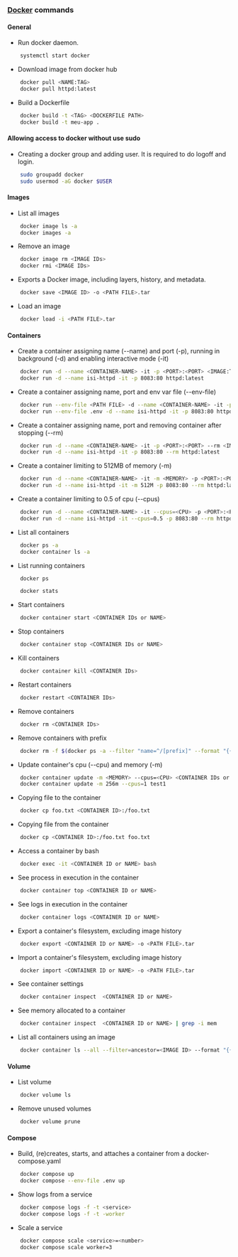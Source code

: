 ### [Docker](https://docs.docker.com/) commands

#### General
- Run docker daemon.
````bash
    systemctl start docker
````
- Download image from docker hub
````bash
    docker pull <NAME:TAG>
    docker pull httpd:latest
````
- Build a Dockerfile
````bash
    docker build -t <TAG> <DOCKERFILE PATH>
    docker build -t meu-app .
````

#### Allowing access to docker without use sudo
- Creating a docker group and adding user. It is required to do logoff and login.
````bash
    sudo groupadd docker
    sudo usermod -aG docker $USER
````

#### Images
- List all images
````bash
    docker image ls -a
    docker images -a
````
- Remove an image
````bash
    docker image rm <IMAGE IDs>
    docker rmi <IMAGE IDs>
````
- Exports a Docker image, including layers, history, and metadata.
````bash
    docker save <IMAGE ID> -o <PATH FILE>.tar
````
- Load an image
````bash
    docker load -i <PATH FILE>.tar
````

#### Containers
- Create a container assigning name (--name) and port (-p), running in background (-d) and enabling interactive mode (-it)
````bash
    docker run -d --name <CONTAINER-NAME> -it -p <PORT>:<PORT> <IMAGE:TAG or IMAGE ID>
    docker run -d --name isi-httpd -it -p 8083:80 httpd:latest
````
- Create a container assigning name, port and env var file (--env-file)
````bash
    docker run --env-file <PATH FILE> -d --name <CONTAINER-NAME> -it -p <PORT>:<PORT> <IMAGE:TAG or IMAGE ID>
    docker run --env-file .env -d --name isi-httpd -it -p 8083:80 httpd:latest
````
- Create a container assigning name, port and removing container after stopping (--rm)
````bash
    docker run -d --name <CONTAINER-NAME> -it -p <PORT>:<PORT> --rm <IMAGE:TAG or IMAGE ID>
    docker run -d --name isi-httpd -it -p 8083:80 --rm httpd:latest
````
- Create a container limiting to 512MB of memory (-m)
````bash
    docker run -d --name <CONTAINER-NAME> -it -m <MEMORY> -p <PORT>:<PORT> --rm <IMAGE:TAG or IMAGE ID>
    docker run -d --name isi-httpd -it -m 512M -p 8083:80 --rm httpd:latest
````
- Create a container limiting to 0.5 of cpu (--cpus)
````bash
    docker run -d --name <CONTAINER-NAME> -it --cpus=<CPU> -p <PORT>:<PORT> --rm <IMAGE:TAG or IMAGE ID>
    docker run -d --name isi-httpd -it --cpus=0.5 -p 8083:80 --rm httpd:latest
````
- List all containers
````bash
    docker ps -a
    docker container ls -a
````
- List running containers
````bash
    docker ps
````
````bash
    docker stats
````
- Start containers
````bash
    docker container start <CONTAINER IDs or NAME>
````
- Stop containers
````bash
    docker container stop <CONTAINER IDs or NAME>
````
- Kill containers
````bash
    docker container kill <CONTAINER IDs>
````
- Restart containers
````bash
    docker restart <CONTAINER IDs>
````
- Remove containers
````bash
    docker rm <CONTAINER IDs>
````
- Remove containers with prefix
````bash
    docker rm -f $(docker ps -a --filter "name=^/[prefix]" --format "{{.ID}}")
````
- Update container's cpu (--cpu) and memory (-m)
````bash
    docker container update -m <MEMORY> --cpus=<CPU> <CONTAINER IDs or NAME>
    docker container update -m 256m --cpus=1 test1
````
- Copying file to the container
````bash
    docker cp foo.txt <CONTAINER ID>:/foo.txt
````
- Copying file from the container
````bash
    docker cp <CONTAINER ID>:/foo.txt foo.txt
````
- Access a container by bash
````bash
    docker exec -it <CONTAINER ID or NAME> bash
````
- See process in execution in the container
````bash
    docker container top <CONTAINER ID or NAME>
````
- See logs in execution in the container
````bash
    docker container logs <CONTAINER ID or NAME>
````
- Export a container's filesystem, excluding image history
````bash
    docker export <CONTAINER ID or NAME> -o <PATH FILE>.tar
````
- Import a container's filesystem, excluding image history
````bash
    docker import <CONTAINER ID or NAME> -o <PATH FILE>.tar
````
- See container settings
````bash
    docker container inspect  <CONTAINER ID or NAME>
````
- See memory allocated to a container
````bash
    docker container inspect  <CONTAINER ID or NAME> | grep -i mem
````
- List all containers using an image
````bash
    docker container ls --all --filter=ancestor=<IMAGE ID> --format "{{.ID}}"
````

#### Volume
- List volume
````bash
    docker volume ls
````

- Remove unused volumes
````bash
    docker volume prune
````

#### Compose
- Build, (re)creates, starts, and attaches a container from a docker-compose.yaml
````bash
    docker compose up
    docker compose --env-file .env up
````
- Show logs from a service
````bash
    docker compose logs -f -t <service>
    docker compose logs -f -t -worker
````
- Scale a service
````bash
    docker compose scale <service>=<number>
    docker compose scale worker=3
````
